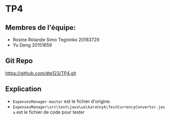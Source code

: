 # TP4

## Membres de l'équipe:
- Rosine Rolande Simo Tegninko 20183729
- Yu Deng 20151659

## Git Repo
https://github.com/dte123/TP4.git

## Explication
- `ExpensesManager-master` est le fichier d'origine.
- `ExpensesManager\src\test\java\ua\karatnyk\TestCurrencyConvertor.java` est le fichier de code pour tester

